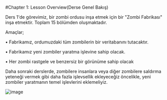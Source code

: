 
#Chapter 1: Lesson Overview(Derse Genel Bakış)

Ders 1'de görevimiz, bir zombi ordusu inşa etmek için bir "Zombi Fabrikası" inşa etmektir.
Toplam 15 bölümden oluşmaktadır.

Amaçlar;

•	Fabrikamız, ordumuzdaki tüm zombilerin bir veritabanını tutacaktır.

•	Fabrikamız yeni zombiler yaratma işlevine sahip olacak.

•	Her zombi rastgele ve benzersiz bir görünüme sahip olacak

Daha sonraki derslerde, zombilere insanlara veya diğer zombilere saldırma yeteneği vermek gibi daha fazla işlevsellik ekleyeceğiz öncelikle, yeni zombiler yaratmanın temel işlevlerini eklemeliyiz.

 ![image](https://user-images.githubusercontent.com/46134011/163584833-fb82410d-5904-4aa0-a967-1e07efafc033.png)
